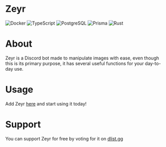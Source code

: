 # Zeyr
![Docker](https://img.shields.io/badge/docker-%230db7ed.svg?style=for-the-badge&logo=docker&logoColor=white)
![TypeScript](https://img.shields.io/badge/TypeScript-007ACC?style=for-the-badge&logo=typescript&logoColor=white)
![PostgreSQL](https://img.shields.io/badge/PostgreSQL-316192?style=for-the-badge&logo=postgresql&logoColor=white)
![Prisma](https://img.shields.io/badge/Prisma-3982CE?style=for-the-badge&logo=Prisma&logoColor=white)
![Rust](https://img.shields.io/badge/rust-f6410a.svg?style=for-the-badge&logo=rust&logoColor=white)

# About
Zeyr is a Discord bot made to manipulate images with ease, even though this is its primary purpose, it has several useful functions for your day-to-day use.

# Usage
Add Zeyr [here](https://discord.com/oauth2/authorize?client_id=1095425642159407165&scope=bot&permissions=2147486720) and start using it today!

# Support
You can support Zeyr for free by voting for it on [dlist.gg](https://dlist.gg/bot/1095425642159407165)
